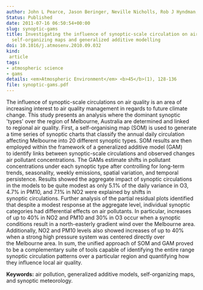 ```yaml
---
author: John L Pearce, Jason Beringer, Neville Nicholls, Rob J Hyndman, Petteri Uotila, Nigel J Tapper
Status: Published
date: 2011-07-16 06:50:54+00:00
slug: synoptic-gams
title: Investigating the influence of synoptic-scale circulation on air quality using
  self-organizing maps and generalized additive modelling
doi: 10.1016/j.atmosenv.2010.09.032
kind:
 article
tags:
- atmospheric science
- gams
details: <em>Atmospheric Environment</em> <b>45</b>(1), 128-136
file: synoptic-gams.pdf
---
```



The influence of synoptic-scale circulations on air quality is an area of increasing interest to air quality management in regards to future climate change. This study presents an analysis where the dominant synoptic 'types' over the region of Melbourne, Australia are determined and linked to regional air quality. First, a self-organising map (SOM) is used to generate a time series of synoptic charts that classify the annual daily circulation affecting Melbourne into 20 different synoptic types. SOM results are then employed within the framework of a generalized additive model (GAM) to identify links between synoptic-scale circulations and observed changes air pollutant concentrations. The GAMs estimate shifts in pollutant concentrations under each synoptic type after controlling for long-term trends, seasonality, weekly emissions, spatial variation, and temporal persistence. Results showed the aggregate impact of synoptic circulations in the models to be quite modest as only 5.1% of the daily variance in O3, 4.7% in PM10, and 7.1% in NO2 were explained by shifts in synoptic circulations. Further analysis of the partial residual plots identified that despite a modest response at the aggregate level, individual synoptic categories had differential effects on air pollutants. In particular, increases of up to 40% in NO2 and PM10 and 30% in O3 occur when a synoptic conditions result in a north-easterly gradient wind over the Melbourne area. Additionally, NO2 and PM10 levels also showed increases of up to 40% when a strong high pressure system was centered directly over the Melbourne area. In sum, the unified approach of SOM and GAM proved to be a complementary suite of tools capable of identifying the entire range synoptic circulation patterns over a particular region and quantifying how they influence local air quality.

**Keywords:** air pollution, generalized additive models, self-organizing maps, and synoptic meteorology.
